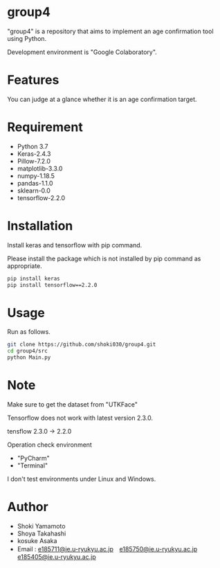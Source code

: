 # group4

 "group4" is a repository that aims to implement an age confirmation tool using Python.
 
 Development environment is "Google Colaboratory".

# Features

You can judge at a glance whether it is an age confirmation target.

# Requirement

* Python 3.7
* Keras-2.4.3
* Pillow-7.2.0
* matplotlib-3.3.0
* numpy-1.18.5
* pandas-1.1.0
* sklearn-0.0
* tensorflow-2.2.0

# Installation

Install keras and tensorflow with pip command.

Please install the package which is not installed by pip command as appropriate.

```bash
pip install keras
pip install tensorflow==2.2.0
```

# Usage

Run as follows.

```bash
git clone https://github.com/shoki030/group4.git
cd group4/src
python Main.py 
```

# Note

Make sure to get the dataset from "UTKFace"

Tensorflow does not work with latest version 2.3.0.

tensflow 2.3.0 → 2.2.0

Operation check environment
* "PyCharm" 
* "Terminal"

I don't test environments under Linux and Windows.

# Author
* Shoki Yamamoto
* Shoya Takahashi
* kosuke Asaka
* Email : e185711@ie.u-ryukyu.ac.jp　e185750@ie.u-ryukyu.ac.jp　e185405@ie.u-ryukyu.ac.jp
